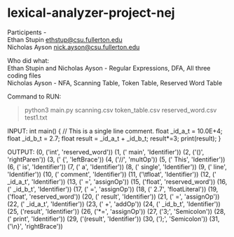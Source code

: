 ﻿# lexical-analyzer-project-nej
Participents -   
Ethan Stupin  ethstup@csu.fullerton.edu  
Nicholas Ayson  nick.ayson@csu.fullerton.edu  

Who did what:  
Ethan Stupin and Nicholas Ayson - Regular Expressions, DFA, All three coding files  
Nicholas Ayson - NFA, Scanning Table, Token Table, Reserved Word Table  
  
Command to RUN:  
> python3 main.py scanning.csv token_table.csv reserved_word.csv test1.txt  

INPUT:
int main() {
	// This is a single line comment.
	float _id_a_t = 10.0E+4;
      float _id_b_t = 2.7;
      float result = _id_a_t + _id_b_t;
      result*=3;
      print(result);
}

OUTPUT:
(0, ('int', 'reserved_word'))
(1, (' main', 'Identifier'))
(2, ('()', 'rightParen'))
(3, (' {', 'leftBrace'))
(4, ('//', 'multOp'))
(5, (' This', 'Identifier'))
(6, (' is', 'Identifier'))
(7, (' a', 'Identifier'))
(8, (' single', 'Identifier'))
(9, (' line', 'Identifier'))
(10, (' comment', 'Identifier'))
(11, ('\tfloat', 'Identifier'))
(12, (' _id_a_t', 'Identifier'))
(13, (' =', 'assignOp'))
(15, ('float', 'reserved_word'))
(16, (' _id_b_t', 'Identifier'))
(17, (' =', 'assignOp'))
(18, (' 2.7', 'floatLiteral'))
(19, ('float', 'reserved_word'))
(20, (' result', 'Identifier'))
(21, (' =', 'assignOp'))
(22, (' _id_a_t', 'Identifier'))
(23, (' +', 'addOp'))
(24, (' _id_b_t', 'Identifier'))
(25, ('result', 'Identifier'))
(26, ('*=', 'assignOp'))
(27, ('3;', 'Semicolon'))
(28, (' print', 'Identifier'))
(29, ('(result', 'Identifier'))
(30, (');', 'Semicolon'))
(31, ('\n}', 'rightBrace'))